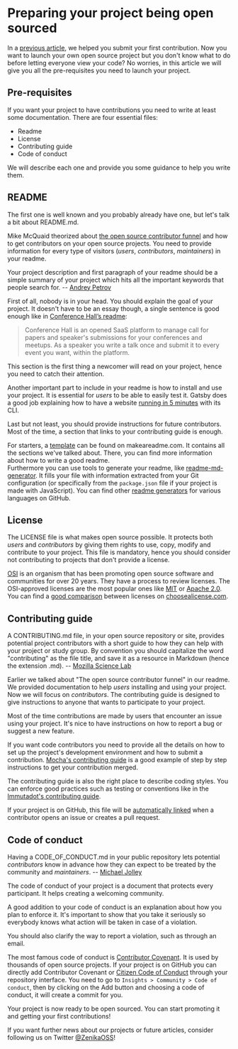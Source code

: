 # Preparing your project being open sourced

In a [previous article](https://oss.zenika.com/white-paper/getting-started), we helped you submit your first contribution. Now you want to launch your own open source project but you don't know what to do before letting everyone view your code? No worries, in this article we will give you all the pre-requisites you need to launch your project.

## Pre-requisites

If you want your project to have contributions you need to write at least some documentation. There are four essential files:

- Readme
- License
- Contributing guide
- Code of conduct

We will describe each one and provide you some guidance to help you write them.

## README

The first one is well known and you probably already have one, but let's talk a bit about README.md.

Mike McQuaid theorized about [the open source contributor funnel](https://mikemcquaid.com/2018/08/14/the-open-source-contributor-funnel-why-people-dont-contribute-to-your-open-source-project/) and how to get contributors on your open source projects. You need to provide information for every type of visitors (_users_, _contributors_, _maintainers_) in your readme.

Your project description and first paragraph of your readme should be a simple summary of your project which hits all the important keywords that people search for. -- [Andrey Petrov](https://medium.com/code-zen/how-to-maintain-a-successful-open-source-project-aaa2a5437d3a)

First of all, nobody is in your head. You should explain the goal of your project. It doesn't have to be an essay though, a single sentence is good enough like in [Conference Hall’s readme](https://github.com/bpetetot/conference-hall):

> Conference Hall is an opened SaaS platform to manage call for papers and speaker's submissions for your conferences and meetups. As a speaker you write a talk once and submit it to every event you want, within the platform.

This section is the first thing a newcomer will read on your project, hence you need to catch their attention.

Another important part to include in your readme is how to install and use your project. It is essential for _users_ to be able to easily test it. Gatsby does a good job explaining how to have a website [running in 5 minutes](https://github.com/gatsbyjs/gatsby#-get-up-and-running-in-5-minutes) with its CLI.

Last but not least, you should provide instructions for future contributors. Most of the time, a section that links to your contributing guide is enough.

For starters, a [template](https://www.makeareadme.com/#template-1) can be found on makeareadme.com. It contains all the sections we've talked about. There, you can find more information about how to write a good readme.  
Furthermore you can use tools to generate your readme, like [readme-md-generator](https://github.com/kefranabg/readme-md-generator). It fills your file with information extracted from your Git configuration (or specifically from the `package.json` file if your project is made with JavaScript). You can find other [readme generators](https://github.com/search?utf8=%E2%9C%93&q=generate+readme&type=Repositories) for various languages on GitHub.

## License

The LICENSE file is what makes open source possible. It protects both _users_ and _contributors_ by giving them rights to use, copy, modify and contribute to your project. This file is mandatory, hence you should consider not contributing to projects that don't provide a license.

[OSI](https://opensource.org/) is an organism that has been promoting open source software and communities for over 20 years. They have a process to review licenses. The OSI-approved licenses are the most popular ones like [MIT](https://opensource.org/licenses/MIT) or [Apache 2.0](https://opensource.org/licenses/Apache-2.0). You can find a [good comparison](https://choosealicense.com/licenses/) between licenses on [choosealicense.com](https://choosealicense.com/).

## Contributing guide

A CONTRIBUTING.md file, in your open source repository or site, provides potential project contributors with a short guide to how they can help with your project or study group. By convention you should capitalize the word "contributing" as the file title, and save it as a resource in Markdown (hence the extension .md). -- [Mozilla Science Lab](https://mozillascience.github.io/working-open-workshop/contributing/)

Earlier we talked about "The open source contributor funnel" in our readme. We provided documentation to help _users_ installing and using your project. Now we will focus on _contributors_. The contributing guide is designed to give instructions to anyone that wants to participate to your project.

Most of the time contributions are made by users that encounter an issue using your project. It's nice to have instructions on how to report a bug or suggest a new feature.

If you want code contributors you need to provide all the details on how to set up the project's development environment and how to submit a contribution. [Mocha's contributing guide](https://github.com/mochajs/mocha/blob/master/.github/CONTRIBUTING.md#shoe-contributing-code-step-by-step) is a good example of step by step instructions to get your contribution merged.

The contributing guide is also the right place to describe coding styles. You can enforce good practices such as testing or conventions like in the [Immutadot's contributing guide](https://github.com/zenika-open-source/immutadot/blob/master/.github/CONTRIBUTING.md#tests-and-code-style-policeman).

If your project is on GitHub, this file will be [automatically linked](https://help.github.com/en/articles/setting-guidelines-for-repository-contributors) when a contributor opens an issue or creates a pull request.

## Code of conduct

Having a CODE_OF_CONDUCT.md in your public repository lets potential _contributors_ know in advance how they can expect to be treated by the community and _maintainers_. -- [Michael Jolley](https://dev.to/michaeljolley/using-a-contributing-codeofconduct-to-assist-others-in-contributing-to-public-repositories-1l90)

The code of conduct of your project is a document that protects every participant. It helps creating a welcoming community.

A good addition to your code of conduct is an explanation about how you plan to enforce it. It's important to show that you take it seriously so everybody knows what action will be taken in case of a violation.

You should also clarify the way to report a violation, such as through an email.

The most famous code of conduct is [Contributor Covenant](https://www.contributor-covenant.org/). It is used by thousands of open source projects. If your project is on GitHub you can directly add Contributor Covenant or [Citizen Code of Conduct](http://citizencodeofconduct.org/) through your repository interface. You need to go to `Insights > Community > Code of conduct`, then by clicking on the Add button and choosing a code of conduct, it will create a commit for you.

Your project is now ready to be open sourced. You can start promoting it and getting your first contributions!

If you want further news about our projects or future articles, consider following us on Twitter [@ZenikaOSS](https://twitter.com/ZenikaOSS)!
